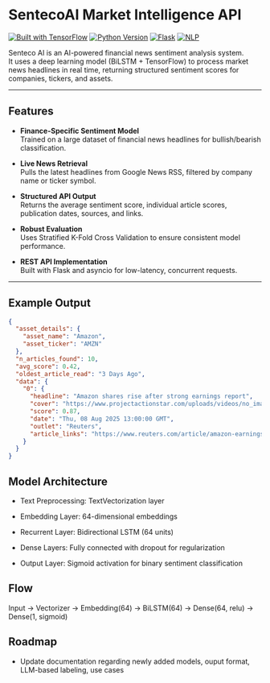 # SentecoAI Market Intelligence API

[![Built with TensorFlow](https://img.shields.io/badge/Built%20with-TensorFlow-orange?logo=tensorflow)](https://www.tensorflow.org/)
[![Python Version](https://img.shields.io/badge/Python-3.9%2B-blue?logo=python)](https://www.python.org/)
[![Flask](https://img.shields.io/badge/Framework-Flask-lightgrey?logo=flask)](https://flask.palletsprojects.com/)
[![NLP](https://img.shields.io/badge/NLP-Financial%20Sentiment-yellow)](#)

Senteco AI is an AI-powered financial news sentiment analysis system.  
It uses a deep learning model (BiLSTM + TensorFlow) to process market news headlines in real time, returning structured sentiment scores for companies, tickers, and assets.

---

## Features

- **Finance-Specific Sentiment Model**  
  Trained on a large dataset of financial news headlines for bullish/bearish classification.

- **Live News Retrieval**  
  Pulls the latest headlines from Google News RSS, filtered by company name or ticker symbol.

- **Structured API Output**  
  Returns the average sentiment score, individual article scores, publication dates, sources, and links.

- **Robust Evaluation**  
  Uses Stratified K-Fold Cross Validation to ensure consistent model performance.

- **REST API Implementation**  
  Built with Flask and asyncio for low-latency, concurrent requests.

---

## Example Output

```json
{
  "asset_details": {
    "asset_name": "Amazon",
    "asset_ticker": "AMZN"
  },
  "n_articles_found": 10,
  "avg_score": 0.42,
  "oldest_article_read": "3 Days Ago",
  "data": {
    "0": {
      "headline": "Amazon shares rise after strong earnings report",
      "cover": "https://www.projectactionstar.com/uploads/videos/no_image.gif",
      "score": 0.87,
      "date": "Thu, 08 Aug 2025 13:00:00 GMT",
      "outlet": "Reuters",
      "article_links": "https://www.reuters.com/article/amazon-earnings"
    }
  }
}
```
## Model Architecture

 - Text Preprocessing: TextVectorization layer

 - Embedding Layer: 64-dimensional embeddings

 - Recurrent Layer: Bidirectional LSTM (64 units)

 - Dense Layers: Fully connected with dropout for regularization

 - Output Layer: Sigmoid activation for binary sentiment classification

## Flow

Input → Vectorizer → Embedding(64) → BiLSTM(64) → Dense(64, relu) → Dense(1, sigmoid)

## Roadmap

 - Update documentation regarding newly added models, ouput format, LLM-based labeling, use cases

